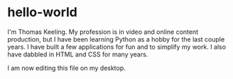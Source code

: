 # hello-world

I'm Thomas Keeling. My profession is in video and online content production, but I have been learning Python as a hobby for the last couple years. I have built a few applications for fun and to simplify my work. I also have dabbled in HTML and CSS for many years.

I am now editing this file on my desktop.
